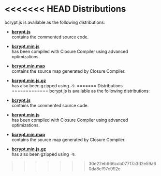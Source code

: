 <<<<<<< HEAD
Distributions
=============
bcrypt.js is available as the following distributions:

* **[bcrypt.js](https://github.com/dcodeIO/bcrypt.js/blob/master/dist/bcrypt.js)**  
  contains the commented source code.

* **[bcrypt.min.js](https://github.com/dcodeIO/bcrypt.js/blob/master/dist/bcrypt.min.js)**  
  has been compiled with Closure Compiler using advanced optimizations.

* **[bcrypt.min.map](https://github.com/dcodeIO/bcrypt.js/blob/master/dist/bcrypt.min.map)**  
  contains the source map generated by Closure Compiler.

* **[bcrypt.min.js.gz](https://github.com/dcodeIO/bcrypt.js/blob/master/dist/bcrypt.min.js.gz)**  
  has also been gzipped using `-9`.
=======
Distributions
=============
bcrypt.js is available as the following distributions:

* **[bcrypt.js](https://github.com/dcodeIO/bcrypt.js/blob/master/dist/bcrypt.js)**  
  contains the commented source code.

* **[bcrypt.min.js](https://github.com/dcodeIO/bcrypt.js/blob/master/dist/bcrypt.min.js)**  
  has been compiled with Closure Compiler using advanced optimizations.

* **[bcrypt.min.map](https://github.com/dcodeIO/bcrypt.js/blob/master/dist/bcrypt.min.map)**  
  contains the source map generated by Closure Compiler.

* **[bcrypt.min.js.gz](https://github.com/dcodeIO/bcrypt.js/blob/master/dist/bcrypt.min.js.gz)**  
  has also been gzipped using `-9`.
>>>>>>> 30e22eb666cda07717a3d2e59a60da8ef97c992c

